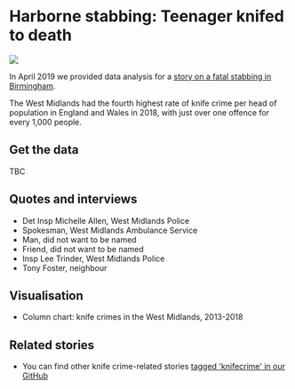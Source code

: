 # Harborne stabbing: Teenager knifed to death

![](https://ichef.bbci.co.uk/news/624/cpsprodpb/13234/production/_106588387_wmknifedec-nc.png)

In April 2019 we provided data analysis for a [story on a fatal stabbing in Birmingham](https://www.bbc.co.uk/news/uk-england-48044623).

The West Midlands had the fourth highest rate of knife crime per head of population in England and Wales in 2018, with just over one offence for every 1,000 people.

## Get the data

TBC

## Quotes and interviews

* Det Insp Michelle Allen, West Midlands Police
* Spokesman, West Midlands Ambulance Service
* Man, did not want to be named
* Friend, did not want to be named
* Insp Lee Trinder, West Midlands Police
* Tony Foster, neighbour

## Visualisation

* Column chart: knife crimes in the West Midlands, 2013-2018

## Related stories 

* You can find other knife crime-related stories [tagged 'knifecrime' in our GitHub](https://github.com/search?q=topic%3Aknifecrime+org%3ABBC-Data-Unit&type=Repositories)
